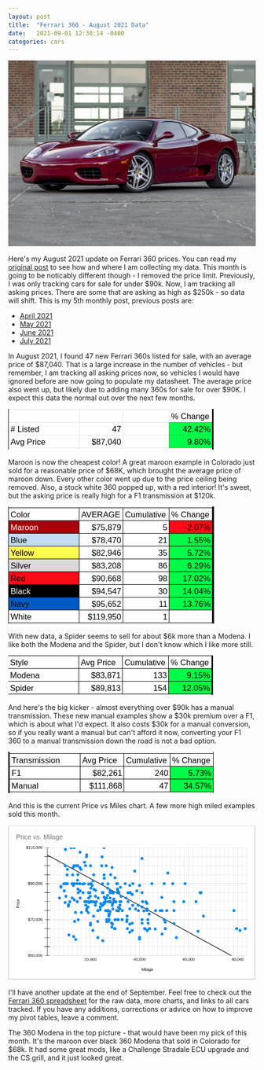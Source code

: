 ```yaml
---
layout: post
title:  "Ferrari 360 - August 2021 Data"
date:   2021-09-01 12:30:14 -0400
categories: cars
---
```


![August 2021](/images/360-aug2021/360.jpg)

Here's my August 2021 update on Ferrari 360 prices. You can read my [original post](https://rskelton.com/ferrari-360-april-2021-data/) to see how and where I am collecting my data. This month is going to be noticably different though - I removed the price limit. Previously, I was only tracking cars for sale for under $90k. Now, I am tracking all asking prices. There are some that are asking as high as $250k - so data will shift. This is my 5th monthly post, previous posts are:
* [April 2021](https://rskelton.com/ferrari-360-april-2021-data/)
* [May 2021](https://rskelton.com/ferrari-360-may-2021-data/)
* [June 2021](https://rskelton.com/ferrari-360-june-2021-data/)
* [July 2021](https://rskelton.com/ferrari-360-july-2021-data/)

In August 2021, I found 47 new Ferrari 360s listed for sale, with an average price of $87,040. That is a large increase in the number of vehicles - but remember, I am tracking all asking prices now, so vehicles I would have ignored before are now going to populate my datasheet. The average price also went up, but likely due to adding many 360s for sale for over $90K. I expect this data the normal out over the next few months. 

![August 2021](/images/360-aug2021/overall.png)

Maroon is now the cheapest color! A great maroon example in Colorado just sold for a reasonable price of $68K, which brought the average price of maroon down. Every other color went up due to the price ceiling being removed. Also, a stock white 360 popped up, with a red interior! It's sweet, but the asking price is really high for a F1 transmission at $120k. 

![August 2021](/images/360-aug2021/color.png)

With new data, a Spider seems to sell for about $6k more than a Modena. I like both the Modena and the Spider, but I don't know which I like more still. 

![August 2021](/images/360-aug2021/style.png)

And here's the big kicker - almost everything over $90k has a manual transmission. These new manual examples show a $30k premium over a F1, which is about what I'd expect. It also costs $30k for a manual conversion, so if you really want a manual but can't afford it now, converting your F1 360 to a manual transmission down the road is not a bad option. 

![August 2021](/images/360-aug2021/trans.png)

And this is the current Price vs Miles chart. A few more high miled examples sold this month.

![August 2021](/images/360-aug2021/miles.png)

I'll have another update at the end of September. Feel free to check out the [Ferrari 360 spreadsheet](https://rskelton.com/360) for the raw data, more charts, and links to all cars tracked. If you have any additions, corrections or advice on how to improve my pivot tables, leave a comment. 

The 360 Modena in the top picture - that would have been my pick of this month. It's the maroon over black 360 Modena that sold in Colorado for $68k. It had some great mods, like a Challenge Stradale ECU upgrade and the CS grill, and it just looked great. 
